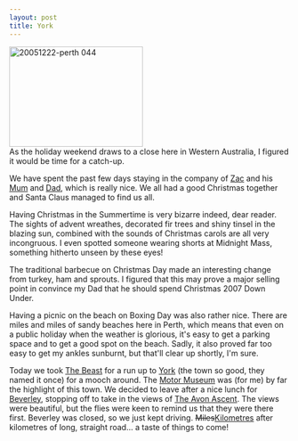```yaml
---
layout: post
title: York
---
```




<div class="pajBlogImgRight"> <a
        href="https://www.flickr.com/photos/johnsyweb/77960833/" title="Photo
Sharing"> <img src="https://static.flickr.com/37/77960833_de332b92d8_m.jpg"
width="240" height="180" alt="20051222-perth 044" /></a> </div> As the holiday
weekend draws to a close here in Western Australia, I figured it would be time
for a catch-up.


We have spent the past few days staying in the company of <a
    href="https://zacplaymat.blogspot.com">Zac</a> and his <a
href="https://members.iinet.net.au/~cherub/cherablog.html">Mum</a> and <a
href="https://members.iinet.net.au/~cherub/blogger.html">Dad</a>, which is really
nice. We all had a good Christmas together and Santa Claus managed to find us
all.


Having Christmas in the Summertime is very bizarre indeed, dear reader. The
sights of advent wreathes, decorated fir trees and shiny tinsel in the blazing
sun, combined with the sounds of Christmas carols are all very incongruous. I
even spotted someone wearing shorts at Midnight Mass, something hitherto unseen
by these eyes!


The traditional barbecue on Christmas Day made an interesting change from
turkey, ham and sprouts. I figured that this may prove a major selling point in
convince my Dad that he should spend Christmas 2007 Down Under.


Having a picnic on the beach on Boxing Day was also rather nice. There are miles
and miles of sandy beaches here in Perth, which means that even on a public
holiday when the weather is glorious, it's easy to get a parking space and to
get a good spot on the beach. Sadly, it also proved far too easy to get my
ankles sunburnt, but that'll clear up shortly, I'm sure.


Today we took <a href="https://www.flickr.com/photos/johnsyweb/77960941/">The
    Beast</a> for a run up to <a href="https://www.yorkwa.com.au/">York</a> (the
town so good, they named it once) for a mooch around. The <a
href="https://www.yorkwa.com.au/Motor.Museum/">Motor Museum</a> was (for me) by
far the highlight of this town. We decided to leave after a nice lunch for <a
href="https://www.beverley.wa.gov.au/">Beverley</a>, stopping off to take in the
views of <a href="https://www.yorkwa.com.au/AvonAscent/default.htm">The Avon
    Ascent</a>. The views were beautiful, but the flies were keen to remind us
that they were there first. Beverley was closed, so we just kept driving.
<del>Miles</del><ins>Kilometres</ins> after kilometres of long, straight road...
a taste of things to come!


